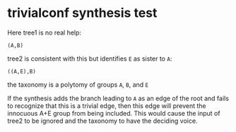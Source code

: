 # trivialconf synthesis test

Here tree1 is no real help:

    (A,B)

tree2 is consistent with this but identifies `E` as sister to `A`:

    ((A,E),B)

the taxonomy is a polytomy of groups `A`, `B`, and `E`

If the synthesis adds the branch leading to `A` as an edge of the root and fails to recognize that this is a trivial edge, then this edge will prevent the innocuous A+E group from being included. This would cause the input of tree2 to be ignored and the taxonomy to have the deciding voice.